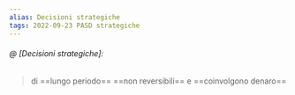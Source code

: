 ```yaml
---
alias: Decisioni strategiche
tags: 2022-09-23 PASD strategiche
---
```


###### @ [Decisioni strategiche]:
> di ==lungo periodo==  ==non reversibili== e ==coinvolgono denaro==